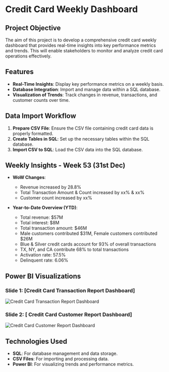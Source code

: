 # Credit Card Weekly Dashboard

## Project Objective
The aim of this project is to develop a comprehensive credit card weekly dashboard that provides real-time insights into key performance metrics and trends. This will enable stakeholders to monitor and analyze credit card operations effectively.

## Features
- **Real-Time Insights**: Display key performance metrics on a weekly basis.
- **Database Integration**: Import and manage data within a SQL database.
- **Visualization of Trends**: Track changes in revenue, transactions, and customer counts over time.

## Data Import Workflow
1. **Prepare CSV File**: Ensure the CSV file containing credit card data is properly formatted.
2. **Create Tables in SQL**: Set up the necessary tables within the SQL database.
3. **Import CSV to SQL**: Load the CSV data into the SQL database.

## Weekly Insights - Week 53 (31st Dec)
- **WoW Changes**:
  - Revenue increased by 28.8%
  - Total Transaction Amount & Count increased by xx% & xx%
  - Customer count increased by xx%
  
- **Year-to-Date Overview (YTD)**:
  - Total revenue: $57M
  - Total interest: $8M
  - Total transaction amount: $46M
  - Male customers contributed $31M, Female customers contributed $26M
  - Blue & Silver credit cards account for 93% of overall transactions
  - TX, NY, and CA contribute 68% to total transactions
  - Activation rate: 57.5%
  - Delinquent rate: 6.06%

## Power BI Visualizations
### Slide 1: [Credit Card Transaction Report Dashboard]
![Credit Card Transaction Report Dashboard](https://github.com/user-attachments/assets/46951c18-04e4-4ca7-8651-75f652021653)

### Slide 2: [ Credit Card Customer Report Dashboard]
![Credit Card Customer Report Dashboard](https://github.com/user-attachments/assets/f683392c-bcf8-4748-8c49-9ec308b78b41)

## Technologies Used
- **SQL**: For database management and data storage.
- **CSV Files**: For importing and processing data.
- **Power BI**: For visualizing trends and performance metrics.
